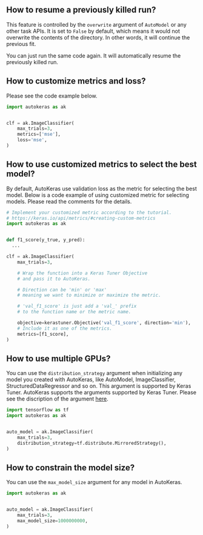## How to resume a previously killed run?
This feature is controlled by the `overwrite` argument of `AutoModel` or any other task APIs.
It is set to `False` by default,
which means it would not overwrite the contents of the directory.
In other words, it will continue the previous fit.

You can just run the same code again.
It will automatically resume the previously killed run.

## How to customize metrics and loss?
Please see the code example below.

```python
import autokeras as ak


clf = ak.ImageClassifier(
    max_trials=3,
    metrics=['mse'],
    loss='mse',
)
```

## How to use customized metrics to select the best model?
By default, AutoKeras use validation loss as the metric for selecting the best model.
Below is a code example of using customized metric for selecting models.
Please read the comments for the details.

```python
# Implement your customized metric according to the tutorial.
# https://keras.io/api/metrics/#creating-custom-metrics
import autokeras as ak


def f1_score(y_true, y_pred):
  ...

clf = ak.ImageClassifier(
    max_trials=3,

    # Wrap the function into a Keras Tuner Objective 
    # and pass it to AutoKeras.

    # Direction can be 'min' or 'max'
    # meaning we want to minimize or maximize the metric.

    # 'val_f1_score' is just add a 'val_' prefix
    # to the function name or the metric name.

    objective=kerastuner.Objective('val_f1_score', direction='min'),
    # Include it as one of the metrics.
    metrics=[f1_score],
)
```

## How to use multiple GPUs?
You can use the `distribution_strategy` argument when initializing any model you created with AutoKeras,
like AutoModel, ImageClassifier, StructuredDataRegressor and so on. This argument is supported by Keras Tuner.
AutoKeras supports the arguments supported by Keras Tuner.
Please see the discription of the argument [here](https://keras-team.github.io/keras-tuner/documentation/tuners/#tuner-class).

```python
import tensorflow as tf
import autokeras as ak


auto_model = ak.ImageClassifier(
    max_trials=3,
    distribution_strategy=tf.distribute.MirroredStrategy(),
)
```

## How to constrain the model size?
You can use the `max_model_size` argument for any model in AutoKeras.

```python
import autokeras as ak


auto_model = ak.ImageClassifier(
    max_trials=3,
    max_model_size=1000000000,
)
```
